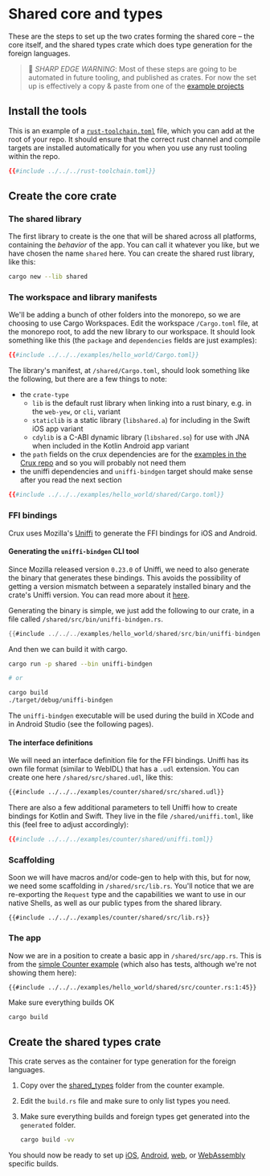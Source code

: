 # Shared core and types

These are the steps to set up the two crates forming the shared core – the core itself, and the shared types crate which does type generation for the foreign languages.

> 🚨 _SHARP EDGE WARNING_: Most of these steps are going to be automated in future tooling, and published as crates. For now the set up is effectively a copy & paste from one of the [example projects](https://github.com/redbadger/crux/tree/master/examples)

## Install the tools

This is an example of a [`rust-toolchain.toml`](https://rust-lang.github.io/rustup/overrides.html#the-toolchain-file) file, which you can add at the root of your repo. It should ensure that the correct rust channel and compile targets are installed automatically for you when you use any rust tooling within the repo.

<!--- includes fail when indented see https://github.com/rust-lang/mdBook/pull/1718 --->

```toml
{{#include ../../../rust-toolchain.toml}}
```

## Create the core crate

### The shared library

The first library to create is the one that will be shared across all platforms, containing the _behavior_ of the app. You can call it whatever you like, but we have chosen the name `shared` here.
You can create the shared rust library, like this:

```sh
cargo new --lib shared
```

### The workspace and library manifests

We'll be adding a bunch of other folders into the monorepo, so we are choosing to use Cargo Workspaces. Edit the workspace `/Cargo.toml` file, at the monorepo root, to add the new library to our workspace. It should look something like this (the `package` and `dependencies` fields are just examples):

```toml
{{#include ../../../examples/hello_world/Cargo.toml}}
```

The library's manifest, at `/shared/Cargo.toml`, should look something like the following, but there are a few things to note:

- the `crate-type`
  - `lib` is the default rust library when linking into a rust binary, e.g. in the `web-yew`, or `cli`, variant
  - `staticlib` is a static library (`libshared.a`) for including in the Swift iOS app variant
  - `cdylib` is a C-ABI dynamic library (`libshared.so`) for use with JNA when included in the Kotlin Android app variant
- the `path` fields on the crux dependencies are for the [examples in the Crux repo](https://github.com/redbadger/crux/tree/master/examples) and so you will probably not need them
- the uniffi dependencies and `uniffi-bindgen` target should make sense after you read the next section

```toml
{{#include ../../../examples/hello_world/shared/Cargo.toml}}
```

### FFI bindings

Crux uses Mozilla's [Uniffi](https://mozilla.github.io/uniffi-rs/) to generate the FFI bindings for iOS and Android.

#### Generating the `uniffi-bindgen` CLI tool

Since Mozilla released version `0.23.0` of Uniffi, we need to also generate the binary that generates these bindings. This avoids the possibility of getting a version mismatch between a separately installed binary and the crate's Uniffi version. You can read more about it [here](https://mozilla.github.io/uniffi-rs/tutorial/foreign_language_bindings.html).

Generating the binary is simple, we just add the following to our crate, in a file called `/shared/src/bin/uniffi-bindgen.rs`.

```rust
{{#include ../../../examples/hello_world/shared/src/bin/uniffi-bindgen.rs}}
```

And then we can build it with cargo.

```sh
cargo run -p shared --bin uniffi-bindgen

# or

cargo build
./target/debug/uniffi-bindgen
```

The `uniffi-bindgen` executable will be used during the build in XCode and in Android Studio (see the following pages).

#### The interface definitions

We will need an interface definition file for the FFI bindings. Uniffi has its own file format (similar to WebIDL) that has a `.udl` extension. You can create one here `/shared/src/shared.udl`, like this:

```txt
{{#include ../../../examples/counter/shared/src/shared.udl}}
```

There are also a few additional parameters to tell Uniffi how to create bindings for Kotlin and Swift. They live in the file `/shared/uniffi.toml`, like this (feel free to adjust accordingly):

```toml
{{#include ../../../examples/counter/shared/uniffi.toml}}
```

### Scaffolding

Soon we will have macros and/or code-gen to help with this, but for now, we need some scaffolding in `/shared/src/lib.rs`. You'll notice that we are re-exporting the `Request` type and the capabilities we want to use in our native Shells, as well as our public types from the shared library.

```rust,noplayground
{{#include ../../../examples/counter/shared/src/lib.rs}}
```

### The app

Now we are in a position to create a basic app in `/shared/src/app.rs`. This is from the [simple Counter example](https://github.com/redbadger/crux/blob/master/examples/hello_world/shared/src/counter.rs) (which also has tests, although we're not showing them here):

```rust,noplayground
{{#include ../../../examples/hello_world/shared/src/counter.rs:1:45}}
```

Make sure everything builds OK

```sh
cargo build
```

## Create the shared types crate

This crate serves as the container for type generation for the foreign languages.

1. Copy over the [shared_types](https://github.com/redbadger/crux/tree/master/examples/counter/shared_types) folder from the counter example.

1. Edit the `build.rs` file and make sure to only list types you need.

1. Make sure everything builds and foreign types get generated into the `generated` folder.

   ```sh
   cargo build -vv
   ```

You should now be ready to set up [iOS](ios.md), [Android](android.md), [web](web_react.md), or [WebAssembly](web_yew.md) specific builds.
